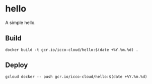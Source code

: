 # hello

A simple hello.

## Build

```
docker build -t gcr.io/icco-cloud/hello:$(date +%Y.%m.%d) .
```

## Deploy

```
gcloud docker -- push gcr.io/icco-cloud/hello:$(date +%Y.%m.%d)
```
